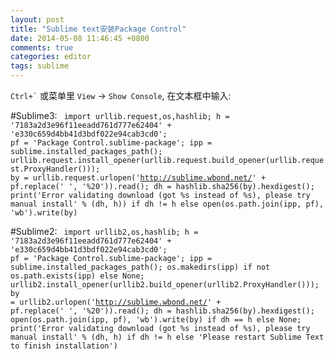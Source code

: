 ```yaml
---
layout: post
title: "Sublime text安装Package Control"
date: 2014-05-08 11:46:45 +0800
comments: true
categories: editor
tags: sublime
---
```


<code>Ctrl+\`</code> 或菜单里 `View` -> `Show Console`, 在文本框中输入:

#Sublime3:
<code>
import urllib.request,os,hashlib; h = '7183a2d3e96f11eeadd761d777e62404' + 'e330c659d4bb41d3bdf022e94cab3cd0'; pf = 'Package Control.sublime-package'; ipp = sublime.installed_packages_path(); urllib.request.install_opener(urllib.request.build_opener(urllib.request.ProxyHandler())); by = urllib.request.urlopen('http://sublime.wbond.net/' + pf.replace(' ', '%20')).read(); dh = hashlib.sha256(by).hexdigest(); print('Error validating download (got %s instead of %s), please try manual install' % (dh, h)) if dh != h else open(os.path.join(ipp, pf), 'wb').write(by)
</code>

#Sublime2:
<code>
import urllib2,os,hashlib; h = '7183a2d3e96f11eeadd761d777e62404' + 'e330c659d4bb41d3bdf022e94cab3cd0'; pf = 'Package Control.sublime-package'; ipp = sublime.installed_packages_path(); os.makedirs(ipp) if not os.path.exists(ipp) else None; urllib2.install_opener(urllib2.build_opener(urllib2.ProxyHandler())); by = urllib2.urlopen('http://sublime.wbond.net/' + pf.replace(' ', '%20')).read(); dh = hashlib.sha256(by).hexdigest(); open(os.path.join(ipp, pf), 'wb').write(by) if dh == h else None; print('Error validating download (got %s instead of %s), please try manual install' % (dh, h) if dh != h else 'Please restart Sublime Text to finish installation')
</code>

